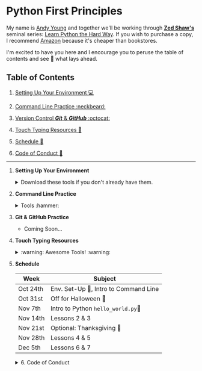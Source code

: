 # **Python First Principles**

My name is [Andy Young](http://www.atydev.com) and together we'll be working through [**Zed Shaw's**](https://zedshaw.com/) seminal series: [Learn Python the Hard Way](https://learnpythonthehardway.org/python3/). If you wish to purchase a copy, I recommend [Amazon](https://www.amazon.com/dp/0134692888/ref=cm_sw_r_tw_dp_U_x_zINWBbFZ3SCM1) because it's cheaper than bookstores.

I'm excited to have you here and I encourage you to peruse the table of contents and see :eyes: what lays ahead.

## Table of Contents

1. [Setting Up Your Environment :computer:](#setup)

2. [Command Line Practice :neckbeard:](#cli)

3. [Version Control _**Git**_ &amp; _**GitHub**_ :octocat:](#git)

4. [Touch Typing Resources :musical_keyboard:](#typing)

5. [Schedule :calendar:](#schedule)

6. [Code of Conduct :checkered_flag:](#appendix)

---

1. <a id="setup">**Setting Up Your Environment**</a>

   <details>
   <summary>Download these tools if you don't already have them.</summary>
    - [VSCode Editor](https://code.visualstudio.com/)
    - [Google Chrome Browser](https://www.google.com/chrome/)
    - [iTerm2](https://www.iterm2.com/) (for macOS) or [**Git** for Windows](https://gitforwindows.org/)
    - [Python 3.7.0](https://www.python.org/)
    - [Slack IRC](https://slack.com/downloads/osx) and get the [BCC Slack Pass](https://slackpass.io/bootcamperscollective)
    - [CheatSheet](https://mediaatelier.com/CheatSheet/?lang=en) (macOS)
    - [Spectacle](https://www.spectacleapp.com/) (macOS)

    - Optional (Recommended) Application Extensions
        - Chrome Extensions:
            - [PySearch](https://chrome.google.com/webstore/detail/pysearch/mgafifalcjnaabbfdhindeageajlijjk)
            - [py3redirect](https://chrome.google.com/webstore/detail/py3redirect/codfjigcljdnlklcaopdciclmmdandig)
            - [MDN Search](https://chrome.google.com/webstore/detail/mdn-search/ffpifaemeofjmncjdbegmbpcdaemkeoc) (JavaScript Land :wink:)
            - [Octotree](https://chrome.google.com/webstore/detail/octotree/bkhaagjahfmjljalopjnoealnfndnagc?hl=en-US)
            - [ZenHub](https://app.zenhub.com/login)

        - VSCode Extensions (find these in VSCode Extension Market Place):
            - **Python** by _Microsoft_
            - **Path Intellisence** by _Christian Kohler_
            - **Output Colorizer** by _IBM_
            - **Code Runner** by _Jun Han_
   </details>


2. <a id="cli">**Command Line Practice**</a>

    <details><summary>Tools :hammer:</summary>

      - [CLI First Principles](https://andy-young.github.io/CLI-First-Principles/lessons/setup.html)
      - [Unix CLI Trainer](https://andy-young.github.io/CLI-First-Principles/commands.html)
      - [Windows CLI Trainer](https://andy-young.github.io/CLI-First-Principles/windowcmds.html)

    </details>

3. <a id="git">**Git &amp; GitHub Practice**</a>

   - Coming Soon...

4. <a id="typing">**Touch Typing Resources**</a>

    <details><summary>:warning: Awesome Tools! :warning:</summary>

    These tools are challenging. You may get discouraged, but stick with it.<br/>Practice a little bit each day, and you'll see improvement.<br/>Gtypist is a CLI tool that may be difficult to install, I will help you with that.<br/>It's one of the best tools I've every used to improve
   touch typing :godmode:

    - [Python Typing Practice](https://typing.io/lesson/python/mercurial/merge.py/1) 35 wpm is a good goal.
    - [Gtypist](https://www.gnu.org/software/gtypist/index.html#downloading)
    - [TyprrBurn](https://www.gnu.org/software/gtypist/index.html#downloading)
   </details>

5. <a id="schedule">**Schedule**</a>

   | Week     | Subject                                     |
   | -------- | ------------------------------------------- |
   | Oct 24th | Env. Set-Up :wrench:, Intro to Command Line |
   | Oct 31st | Off for Halloween 🎃                        |
   | Nov 7th  | Intro to Python `hello_world.py`:snake:     |
   | Nov 14th | Lessons 2 &amp; 3                           |
   | Nov 21st | Optional: Thanksgiving :turkey:             |
   | Nov 28th | Lessons 4 &amp; 5                           |
   | Dec 5th  | Lessons 6 &amp; 7                           |



    <details><summary>6. <a id="appendix">Code of Conduct</a></summary>

      - [BCC Code of Conduct](https://github.com/andy-young/Python-First-Principles/blob/master/Admin/CodeOfConduct.md)
      - [SecureSet Special Instructions](https://github.com/andy-young/Python-First-Principles/blob/master/Admin/SecureSetInfo.md)
      - [LICENSE](https://github.com/andy-young/Python-First-Principles/blob/master/Admin/LICENSE)

    </details>